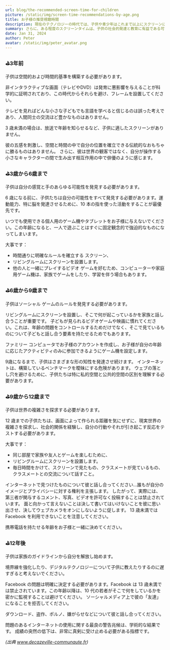 ```yaml
---
url: blog/the-recommended-screen-time-for-children 
picture: /static/img/screen-time-recommendations-by-age.png
title: お子様の推奨視聴時間
description: 現在のテクノロジーの時代では、子供や青少年はこれまで以上にスクリーンにさらされるようになりました。 ただし、すべてのスクリーンタイムが平等に生み出されるわけではないことを認識することが重要です。 私たちは、保護者や介護者がデジタル環境を効果的にナビゲートできるよう、カスタマイズされたアドバイスを提供します。
summary: さらに、ある程度のスクリーンタイムは、子供の社会的発達と教育に有益である可能性があります。 しかし、子供のスクリーンタイムを効果的に調整するにはどうすればよいでしょうか?
date: Jan 31, 2024
author: Peter
avatar: /static/img/peter_avatar.png
---
```

### ️⛳️3年前
子供は空間的および時間的基準を構築する必要があります。

非インタラクティブな画面（テレビやDVD）は発育に悪影響を与えることが科学的に証明されており、この時代からそれらを避け、フレームを設置してください。

テレビを見ればどんな小さな子どもでも言語を学べると信じるのは誤った考えであり、人間同士の交流ほど豊かなものはありません。

3 歳未満の場合は、放送で年齢を知らせるなど、子供に適したスクリーンがありません。

彼の五感を刺激し、空間と時間の中で自分の位置を確立できる伝統的なおもちゃに勝るものはありません。 さらに、彼は世界の観客ではなく、自分が操作する小さなキャラクターの間で生み出す相互作用の中で俳優のように感じます。

### ⛳️3歳から6歳まで
子供は自分の感覚と手のあらゆる可能性を発見する必要があります。

6 歳になる前に、子供たちは自分の可能性をすべて発見する必要があります。運動能力、特に脳を発達させるために、10 本の指を使った活動をすることが最優先です。

いつでも使用できる個人用のゲーム機やタブレットをお子様に与えないでください。この年齢になると、一人で遊ぶことはすぐに固定観念的で強迫的なものになってしまいます。

大事です：
- 時間通りに明確なルールを確立する
スクリーン、
- リビングルームにスクリーンを設置します。
- 他の人と一緒にプレイするビデオ ゲームを好むため、コンピューターや家庭用ゲーム機は、家族でゲームをしたり、学習を伴う場合もあります。

### ⛳️6歳から9歳まで
子供はソーシャル ゲームのルールを発見する必要があります。

リビングルームにスクリーンを設置し、そこで何が起こっているかを家族と話し合うことが重要です。 子どもが見られるビデオゲームや映画に慣れてください。これは、年齢の問題をコントロールするためだけでなく、そこで見ているものについて子どもと話し合う要素を持たせるためでもあります。

ファミリー コンピュータでお子様のアカウントを作成し、お子様が自分の年齢に応じたアクティビティのみに参加できるようにゲーム機を設定します。

9歳になるまで、子供はさまざまな形の知性を発達させ続けます。 インターネットは、構築しているベンチマークを曖昧にする危険があります。 ウェブの落とし穴を避けるために、子供たちは特に私的空間と公共的空間の区別を理解する必要があります。

### ⛳️9歳から12歳まで
子供は世界の複雑さを探求する必要があります。

12 歳までの子供たちは、画面によって作られる距離を気にせずに、現実世界の複雑さを探求し、社会的関係を経験し、自分の行動やそれが引き起こす反応をテストする必要があります。

大事です：
- 同じ部屋で家族や友人とゲームを楽しむために、
- リビングルームにスクリーンを設置します。
- 毎日時間をかけて、スクリーンで見たもの、クラスメートが見ているもの、クラスメートとの交流について話すこと。

インターネットで見つけたものについて彼と話し合ってください...誰もが自分のイメージとプライバシーに対する権利を主張します。 したがって、実際には、第三者が関与するコメント、写真、ビデオを許可なく投稿することは禁止されています。 面と向かって言えないことは決して書いてはいけないことを彼に思い出させ、決してウェブカメラをオンにしないように促します。 13 歳未満では Facebook を利用できないことを注意してください。

携帯電話を持たせる年齢をお子様と一緒に決めてください。

### ⛳️12年後
子供は家族のガイドラインから自分を解放し始めます。

境界線を強化したり、デジタルテクノロジーについて子供に教えたりするのに遅すぎると考えないでください。

Facebook の問題は明確に決定する必要があります。Facebook は 13 歳未満では禁止されています。この年齢以降は、10 代の若者がそこで何をしているかを密かに監視することは避けてください。 ソーシャルメディア上で彼の「友達」になることを拒否してください。

ダウンロード、盗作、ポルノ、嫌がらせなどについて彼と話し合ってください。

問題のあるインターネットの使用に関する最良の警告兆候は、学術的な結果です。 成績の突然の低下は、非常に真剣に受け止める必要がある指標です。

*(出典 www.decazeville-communaute.fr)*
